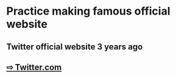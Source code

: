 # Practice making famous official website
## Twitter official website 3 years ago

<p>
    <h2>
    <a href="https://kska32.github.io/fake-twitter-ui/" target='_blank'>⇨ Twitter.com</a>
    <h2>
</p>
